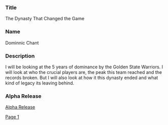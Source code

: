 ### Title

The Dynasty That Changed the Game

### Name

Dominnic Chant

### Description

I will be looking at the 5 years of dominance by the Golden State Warriors. I will look at who the crucial players are, the peak this team reached and the records broken. But I will also look at how it this dynasty ended and what kind of legacy its leaving behind. 

### Alpha Release

<a href = "https://docs.google.com/document/d/1HoVkt6HOfh_on_CAjbvM21tFxNc5cL8xY68yj0INDB0/edit?usp=sharing">Alpha Release</a>

<a href = "https://djchant.github.io/CS360_Warriors_Journey/page1.html" target = "_blank" rel = "noopener noreferrer">Page 1</a>
